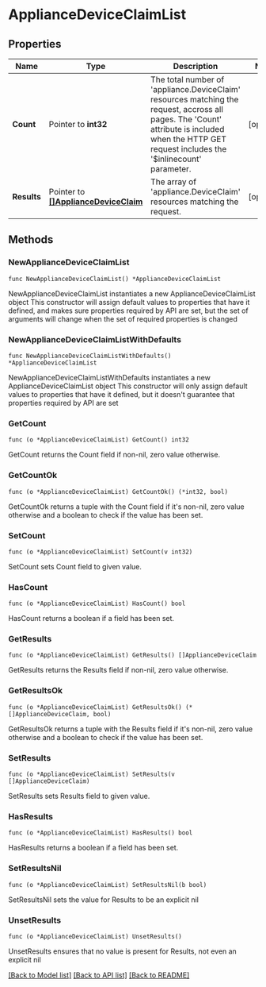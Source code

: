 # ApplianceDeviceClaimList

## Properties

Name | Type | Description | Notes
------------ | ------------- | ------------- | -------------
**Count** | Pointer to **int32** | The total number of &#39;appliance.DeviceClaim&#39; resources matching the request, accross all pages. The &#39;Count&#39; attribute is included when the HTTP GET request includes the &#39;$inlinecount&#39; parameter. | [optional] 
**Results** | Pointer to [**[]ApplianceDeviceClaim**](ApplianceDeviceClaim.md) | The array of &#39;appliance.DeviceClaim&#39; resources matching the request. | [optional] 

## Methods

### NewApplianceDeviceClaimList

`func NewApplianceDeviceClaimList() *ApplianceDeviceClaimList`

NewApplianceDeviceClaimList instantiates a new ApplianceDeviceClaimList object
This constructor will assign default values to properties that have it defined,
and makes sure properties required by API are set, but the set of arguments
will change when the set of required properties is changed

### NewApplianceDeviceClaimListWithDefaults

`func NewApplianceDeviceClaimListWithDefaults() *ApplianceDeviceClaimList`

NewApplianceDeviceClaimListWithDefaults instantiates a new ApplianceDeviceClaimList object
This constructor will only assign default values to properties that have it defined,
but it doesn't guarantee that properties required by API are set

### GetCount

`func (o *ApplianceDeviceClaimList) GetCount() int32`

GetCount returns the Count field if non-nil, zero value otherwise.

### GetCountOk

`func (o *ApplianceDeviceClaimList) GetCountOk() (*int32, bool)`

GetCountOk returns a tuple with the Count field if it's non-nil, zero value otherwise
and a boolean to check if the value has been set.

### SetCount

`func (o *ApplianceDeviceClaimList) SetCount(v int32)`

SetCount sets Count field to given value.

### HasCount

`func (o *ApplianceDeviceClaimList) HasCount() bool`

HasCount returns a boolean if a field has been set.

### GetResults

`func (o *ApplianceDeviceClaimList) GetResults() []ApplianceDeviceClaim`

GetResults returns the Results field if non-nil, zero value otherwise.

### GetResultsOk

`func (o *ApplianceDeviceClaimList) GetResultsOk() (*[]ApplianceDeviceClaim, bool)`

GetResultsOk returns a tuple with the Results field if it's non-nil, zero value otherwise
and a boolean to check if the value has been set.

### SetResults

`func (o *ApplianceDeviceClaimList) SetResults(v []ApplianceDeviceClaim)`

SetResults sets Results field to given value.

### HasResults

`func (o *ApplianceDeviceClaimList) HasResults() bool`

HasResults returns a boolean if a field has been set.

### SetResultsNil

`func (o *ApplianceDeviceClaimList) SetResultsNil(b bool)`

 SetResultsNil sets the value for Results to be an explicit nil

### UnsetResults
`func (o *ApplianceDeviceClaimList) UnsetResults()`

UnsetResults ensures that no value is present for Results, not even an explicit nil

[[Back to Model list]](../README.md#documentation-for-models) [[Back to API list]](../README.md#documentation-for-api-endpoints) [[Back to README]](../README.md)



